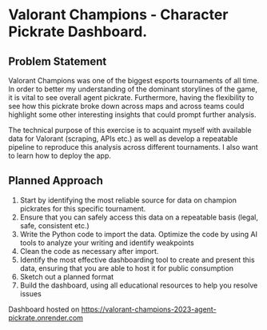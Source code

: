 ﻿# Valorant Champions - Character Pickrate Dashboard.
## Problem Statement
Valorant Champions was one of the biggest esports tournaments of all time. In order to better my understanding of the dominant storylines of the game, it is vital to see overall agent pickrate. Furthermore, having the flexibility to see how  this pickrate broke down across maps and across teams could highlight some other interesting insights that could prompt further analysis.

The technical purpose of this exercise is to acquaint myself with available data for Valorant (scraping, APIs etc.) as well as develop a repeatable pipeline to reproduce this analysis across different tournaments. I also want to learn how to deploy the app.

## Planned Approach
1. Start by identifying the most reliable source for data on champion pickrates for this specific tournament. 
2. Ensure that you can safely access this data on a repeatable basis (legal, safe, consistent etc.)
3. Write the Python code to import the data. Optimize the code by using AI tools to analyze your writing and identify weakpoints
4. Clean the code as necessary after import.
5. Identify the most effective dashboarding tool to create and present this data, ensuring that you are able to host it for public consumption
6. Sketch out a planned format 
7. Build the dashboard, using all educational resources to help you resolve issues

Dashboard hosted on https://valorant-champions-2023-agent-pickrate.onrender.com